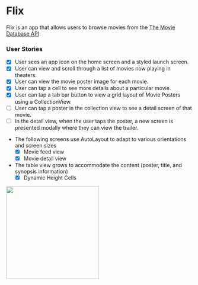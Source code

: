 # Flix

Flix is an app that allows users to browse movies from the [The Movie Database API](http://docs.themoviedb.apiary.io/#).

### User Stories
- [X] User sees an app icon on the home screen and a styled launch screen.
- [X] User can view and scroll through a list of movies now playing in theaters.
- [X] User can view the movie poster image for each movie.
- [X] User can tap a cell to see more details about a particular movie.
- [X] User can tap a tab bar button to view a grid layout of Movie Posters using a CollectionView.
- [ ] User can tap a poster in the collection view to see a detail screen of that movie.
- [ ] In the detail view, when the user taps the poster, a new screen is presented modally where they can view the trailer.

- The following screens use AutoLayout to adapt to various orientations and screen sizes
   - [X] Movie feed view
   - [X] Movie detail view
   
 - The table view grows to accommodate the content (poster, title, and synopsis information)
   - [X] Dynamic Height Cells
   
<img src="http://g.recordit.co/xUSm8Iyyrr.gif" width=250><br>
